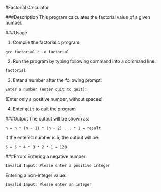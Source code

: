 #Factorial Calculator

###Description
This program calculates the factorial value of a given number.

###Usage
1. Compile the factorial.c program.
```
gcc factorial.c -o factorial
```

2. Run the program by typing following command into a command line:
```
factorial
```

3. Enter a number after the following prompt:
```
Enter a number (enter quit to quit):
```
(Enter only a positive number, without spaces)

4. Enter `quit` to quit the program

###Output
The output will be shown as:
```
n = n * (n - 1) * (n - 2) ... * 1 = result
```

If the entered number is 5, the output will be:
```
5 = 5 * 4 * 3 * 2 * 1 = 120
```

###Errors
Entering a negative number:
```
Invalid Input: Please enter a positive integer
```

Entering a non-integer value:
```
Invalid Input: Please enter an integer
```
